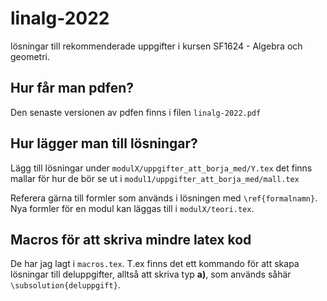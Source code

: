 # linalg-2022
lösningar till rekommenderade uppgifter i kursen SF1624 - Algebra och geometri. 

## Hur får man pdfen?
Den senaste versionen av pdfen finns i filen `linalg-2022.pdf`

## Hur lägger man till lösningar?
Lägg till lösningar under `modulX/uppgifter_att_borja_med/Y.tex` det finns mallar för hur de bör se ut i `modul1/uppgifter_att_borja_med/mall.tex`

Referera gärna till formler som används i lösningen med `\ref{formalnamn}`. Nya formler för en modul kan läggas till i `modulX/teori.tex`.

## Macros för att skriva mindre latex kod
De har jag lagt i `macros.tex`. T.ex finns det ett kommando för att skapa lösningar till deluppgifter, alltså att skriva typ **a)**, som används såhär `\subsolution{deluppgift}`.